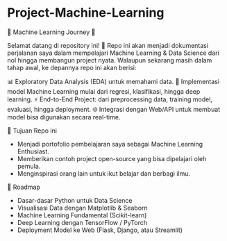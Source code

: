 # Project-Machine-Learning
🌟 Machine Learning Journey 🚀

Selamat datang di repository ini! 🎉
Repo ini akan menjadi dokumentasi perjalanan saya dalam mempelajari Machine Learning & Data Science dari nol hingga membangun project nyata.
Walaupun sekarang masih dalam tahap awal, ke depannya repo ini akan berisi:

📊 Exploratory Data Analysis (EDA) untuk memahami data.
🤖 Implementasi model Machine Learning mulai dari regresi, klasifikasi, hingga deep learning.
⚡ End-to-End Project: dari preprocessing data, training model, evaluasi, hingga deployment.
🌐 Integrasi dengan Web/API untuk membuat model bisa digunakan secara real-time.

🎯 Tujuan Repo ini
- Menjadi portofolio pembelajaran saya sebagai Machine Learning Enthusiast.
- Memberikan contoh project open-source yang bisa dipelajari oleh pemula.
- Menginspirasi orang lain untuk ikut belajar dan berbagi ilmu.

🔮 Roadmap
- Dasar-dasar Python untuk Data Science
- Visualisasi Data dengan Matplotlib & Seaborn
- Machine Learning Fundamental (Scikit-learn)
- Deep Learning dengan TensorFlow / PyTorch
- Deployment Model ke Web (Flask, Django, atau Streamlit)
